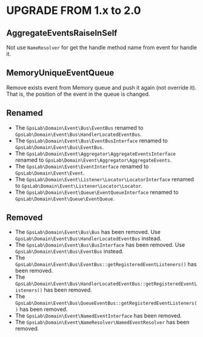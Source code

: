 UPGRADE FROM 1.x to 2.0
=======================

## AggregateEventsRaiseInSelf

Not use `NameResolver` for get the handle method name from event for handle it.

## MemoryUniqueEventQueue

Remove exists event from Memory queue and push it again (not override it). That is, the position of the event in the
queue is changed.

## Renamed

* The `GpsLab\Domain\Event\Bus\EventBus` renamed to `GpsLab\Domain\Event\Bus\HandlerLocatedEventBus`.
* The `GpsLab\Domain\Event\Bus\EventBusInterface` renamed to `GpsLab\Domain\Event\Bus\EventBus`.
* The `GpsLab\Domain\Event\Aggregator\AggregateEventsInterface` renamed to `GpsLab\Domain\Event\Aggregator\AggregateEvents`.
* The `GpsLab\Domain\Event\EventInterface` renamed to `GpsLab\Domain\Event\Event`.
* The `GpsLab\Domain\Event\Listener\Locator\LocatorInterface` renamed to `GpsLab\Domain\Event\Listener\Locator\Locator`.
* The `GpsLab\Domain\Event\Queue\EventQueueInterface` renamed to `GpsLab\Domain\Event\Queue\EventQueue`.

## Removed

* The `GpsLab\Domain\Event\Bus\Bus` has been removed. Use `GpsLab\Domain\Event\Bus\HandlerLocatedEventBus` instead.
* The `GpsLab\Domain\Event\Bus\BusInterface` has been removed. Use `GpsLab\Domain\Event\Bus\EventBus` instead.
* The `GpsLab\Domain\Event\Bus\EventBus::getRegisteredEventListeners()` has been removed.
* The `GpsLab\Domain\Event\Bus\HandlerLocatedEventBus::getRegisteredEventListeners()` has been removed.
* The `GpsLab\Domain\Event\Bus\QueueEventBus::getRegisteredEventListeners()` has been removed.
* The `GpsLab\Domain\Event\NamedEventInterface` has been removed.
* The `GpsLab\Domain\Event\NameResolver\NamedEventResolver` has been removed.
